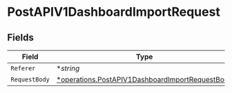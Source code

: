 # PostAPIV1DashboardImportRequest


## Fields

| Field                                                                                                                    | Type                                                                                                                     | Required                                                                                                                 | Description                                                                                                              |
| ------------------------------------------------------------------------------------------------------------------------ | ------------------------------------------------------------------------------------------------------------------------ | ------------------------------------------------------------------------------------------------------------------------ | ------------------------------------------------------------------------------------------------------------------------ |
| `Referer`                                                                                                                | **string*                                                                                                                | :heavy_minus_sign:                                                                                                       | N/A                                                                                                                      |
| `RequestBody`                                                                                                            | [*operations.PostAPIV1DashboardImportRequestBody](../../../pkg/models/operations/postapiv1dashboardimportrequestbody.md) | :heavy_minus_sign:                                                                                                       | N/A                                                                                                                      |